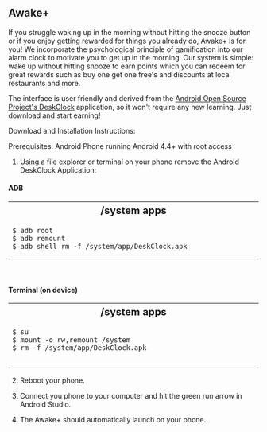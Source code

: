 ## Awake+

If you struggle waking up in the morning without hitting the snooze button or if you enjoy getting rewarded for things you already do, Awake+ is for you! We incorporate the psychological principle of gamification into our alarm clock to motivate you to get up in the morning. Our system is simple: wake up without hitting snooze to earn points which you can redeem for great rewards such as buy one get one free's and discounts at local restaurants and more.

The interface is user friendly and derived from the [Android Open Source Project's DeskClock](https://android.googlesource.com/platform/packages/apps/DeskClock/) application, so it won't require any new learning. Just download and start earning!

Download and Installation Instructions:

Prerequisites: Android Phone running Android 4.4+ with root access

1. Using a file explorer or terminal on your phone remove the Android DeskClock Application:
  
  <h4><span class="mw-headline" id="ADB">ADB</span></h4>
<table class="wikitable">
<tr>
<th style="width: 500px; font-size: 125%;"> /system apps
</th>
<tr>
<td>
<pre><code>$ adb root
$ adb remount
$ adb shell rm -f /system/app/DeskClock.apk</code>
</pre>
</td></tr></table>
<p><br />
</p>
<h4><span class="mw-headline" id="Term_.28on_device.29">Terminal (on device)</span></h4>
<table class="wikitable">
<tr>
<th style="width: 500px; font-size: 125%;"> /system apps
</th>
</tr>
<tr>
<td>
<pre><code>$ su
$ mount -o rw,remount /system
$ rm -f /system/app/DeskClock.apk
</code>
</pre>
</td></tr></table>
  

2. Reboot your phone.

3. Connect you phone to your computer and hit the green run arrow in Android Studio.

4. The Awake+ should automatically launch on your phone.


